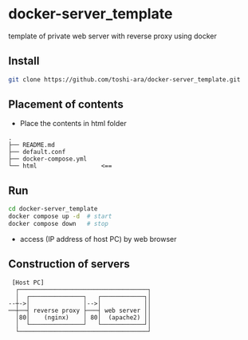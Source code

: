# docker-server_template

template of private web server with reverse proxy using docker


## Install

``` bash
git clone https://github.com/toshi-ara/docker-server_template.git
```


## Placement of contents

- Place the contents in html folder

```
.
├── README.md
├── default.conf
├── docker-compose.yml
└── html                  <==
```

## Run

``` bash
cd docker-server_template
docker compose up -d  # start
docker compose down   # stop
```

- access (IP address of host PC) by web browser



## Construction of servers

```
 [Host PC]
  ┌────────────────────────────────────┐
  │  ┌───────────────┐   ┌────────────┐│
--┼->│               │-->│            ││
──┼──┤ reverse proxy ├───┤ web server ││
  │80│    (nginx)    │ 80│  (apache2) ││
  │  └───────────────┘   └────────────┘│
  └────────────────────────────────────┘
```

